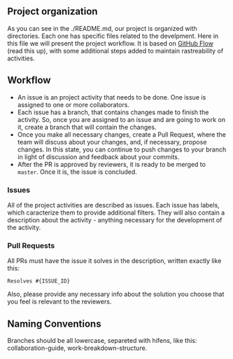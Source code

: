 ## Project organization

As you can see in the ./README.md, our project is organized with directories. Each one has specific files related to the develpment. Here in this file we will present the project workflow. It is based on [GitHub Flow](https://guides.github.com/introduction/flow/) (read this up), with some additional steps added to maintain rastreability of activities.

## Workflow

* An issue is an project activity that needs to be done. One issue is assigned to one or more collaborators.
* Each issue has a branch, that contains changes made to finish the activity. So, once you are assigned to an issue and are going to work on it, create a branch that will contain the changes.
* Once you make all necessary changes, create a Pull Request, where the team will discuss about your changes, and, if necessary, propose changes. In this state, you can continue to push changes to your branch in light of discussion and feedback about your commits.
* After the PR is approved by reviewers, it is ready to be merged to `master`. Once it is, the issue is concluded.

### Issues

All of the project activities are described as issues. Each issue has labels, which caracterize them to provide additional filters. They will also contain a description about the activity - anything necessary for the development of the activity.

### Pull Requests

All PRs must have the issue it solves in the description, written exactly like this:

`Resolves #{ISSUE_ID}`

Also, please provide any necessary info about the solution you choose that you feel is relevant to the reviewers.

## Naming Conventions

Branches should be all lowercase, separeted with hifens, like this: collaboration-guide, work-breakdown-structure.
